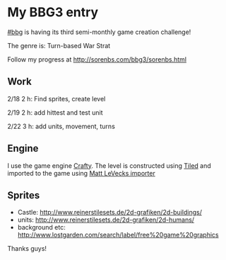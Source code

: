 # My BBG3 entry

[#bbg](http://hashbbg.com) is having its third semi-monthly game creation challenge!  

The genre is: Turn-based War Strat

Follow my progress at http://sorenbs.com/bbg3/sorenbs.html

## Work

2/18 2 h: Find sprites, create level

2/19 2 h: add hittest and test unit

2/22 3 h: add units, movement, turns

## Engine

I use the game engine [Crafty](http://craftyjs.com/). The level is constructed using [Tiled](http://www.mapeditor.org/) and imported to the game using [Matt LeVecks importer](http://craftycomponents.com/components/single/18)

## Sprites

 - Castle: http://www.reinerstilesets.de/2d-grafiken/2d-buildings/
 - units: http://www.reinerstilesets.de/2d-grafiken/2d-humans/
 - background etc: http://www.lostgarden.com/search/label/free%20game%20graphics

Thanks guys!